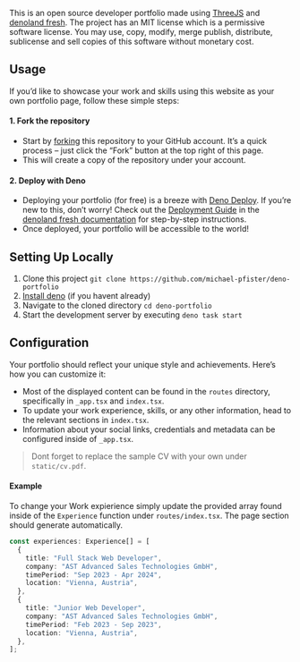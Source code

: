 This is an open source developer portfolio made using
[ThreeJS](https://threejs.org/) and [denoland fresh](https://fresh.deno.dev/).
The project has an MIT license which is a permissive software license. You may
use, copy, modify, merge publish, distribute, sublicense and sell copies of this
software without monetary cost.

## Usage

If you’d like to showcase your work and skills using this website as your own
portfolio page, follow these simple steps:

#### 1. Fork the repository

- Start by
  [forking](https://docs.github.com/en/pull-requests/collaborating-with-pull-requests/working-with-forks/fork-a-repo)
  this repository to your GitHub account. It’s a quick process – just click the
  “Fork” button at the top right of this page.
- This will create a copy of the repository under your account.

#### 2. Deploy with Deno

- Deploying your portfolio (for free) is a breeze with
  [Deno Deploy](https://deno.com/deploy). If you’re new to this, don’t worry!
  Check out the
  [Deployment Guide](https://fresh.deno.dev/docs/getting-started/deploy-to-production)
  in the
  [denoland fresh documentation](https://fresh.deno.dev/docs/introduction) for
  step-by-step instructions.
- Once deployed, your portfolio will be accessible to the world!

## Setting Up Locally

1. Clone this project
   `git clone https://github.com/michael-pfister/deno-portfolio`
2. [Install deno](https://docs.deno.com/runtime/manual/getting_started/installation)
   (if you havent already)
3. Navigate to the cloned directory `cd deno-portfolio`
4. Start the development server by executing `deno task start`

## Configuration

Your portfolio should reflect your unique style and achievements. Here’s how you
can customize it:

- Most of the displayed content can be found in the `routes` directory,
  specifically in `_app.tsx` and `index.tsx`.
- To update your work experience, skills, or any other information, head to the
  relevant sections in `index.tsx`.
- Information about your social links, credentials and metadata can be
  configured inside of `_app.tsx`.

> Dont forget to replace the sample CV with your own under `static/cv.pdf`.

#### Example

To change your Work expierience simply update the provided array found inside of
the `Experience` function under `routes/index.tsx`. The page section should
generate automatically.

```ts
const experiences: Experience[] = [
  {
    title: "Full Stack Web Developer",
    company: "AST Advanced Sales Technologies GmbH",
    timePeriod: "Sep 2023 - Apr 2024",
    location: "Vienna, Austria",
  },
  {
    title: "Junior Web Developer",
    company: "AST Advanced Sales Technologies GmbH",
    timePeriod: "Feb 2023 - Sep 2023",
    location: "Vienna, Austria",
  },
];
```
